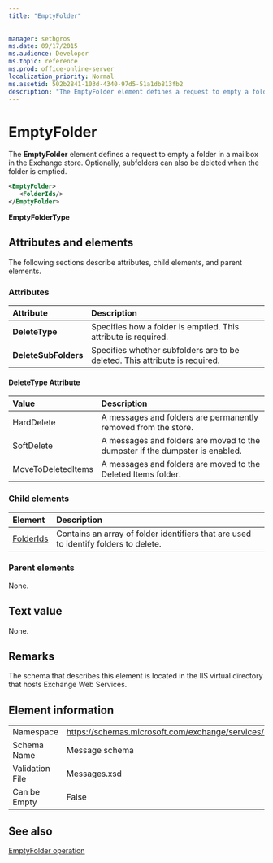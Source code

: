 ```yaml
---
title: "EmptyFolder"
 
 
manager: sethgros
ms.date: 09/17/2015
ms.audience: Developer
ms.topic: reference
ms.prod: office-online-server
localization_priority: Normal
ms.assetid: 502b2841-103d-4340-97d5-51a1db813fb2
description: "The EmptyFolder element defines a request to empty a folder in a mailbox in the Exchange store. Optionally, subfolders can also be deleted when the folder is emptied."
---
```


# EmptyFolder

The **EmptyFolder** element defines a request to empty a folder in a mailbox in the Exchange store. Optionally, subfolders can also be deleted when the folder is emptied. 
  
```XML
<EmptyFolder>
   <FolderIds/>
</EmptyFolder>
```

 **EmptyFolderType**
## Attributes and elements

The following sections describe attributes, child elements, and parent elements.
  
### Attributes

|**Attribute**|**Description**|
|:-----|:-----|
|**DeleteType** <br/> |Specifies how a folder is emptied. This attribute is required.  <br/> |
|**DeleteSubFolders** <br/> |Specifies whether subfolders are to be deleted. This attribute is required.  <br/> |
   
#### DeleteType Attribute

|**Value**|**Description**|
|:-----|:-----|
|HardDelete  <br/> |A messages and folders are permanently removed from the store.  <br/> |
|SoftDelete  <br/> |A messages and folders are moved to the dumpster if the dumpster is enabled.  <br/> |
|MoveToDeletedItems  <br/> |A messages and folders are moved to the Deleted Items folder.  <br/> |
   
### Child elements

|**Element**|**Description**|
|:-----|:-----|
|[FolderIds](folderids.md) <br/> |Contains an array of folder identifiers that are used to identify folders to delete.  <br/> |
   
### Parent elements

None.
  
## Text value

None.
  
## Remarks

The schema that describes this element is located in the IIS virtual directory that hosts Exchange Web Services.
  
## Element information

|||
|:-----|:-----|
|Namespace  <br/> |https://schemas.microsoft.com/exchange/services/2006/messages  <br/> |
|Schema Name  <br/> |Message schema  <br/> |
|Validation File  <br/> |Messages.xsd  <br/> |
|Can be Empty  <br/> |False  <br/> |
   
## See also



[EmptyFolder operation](emptyfolder-operation.md)

